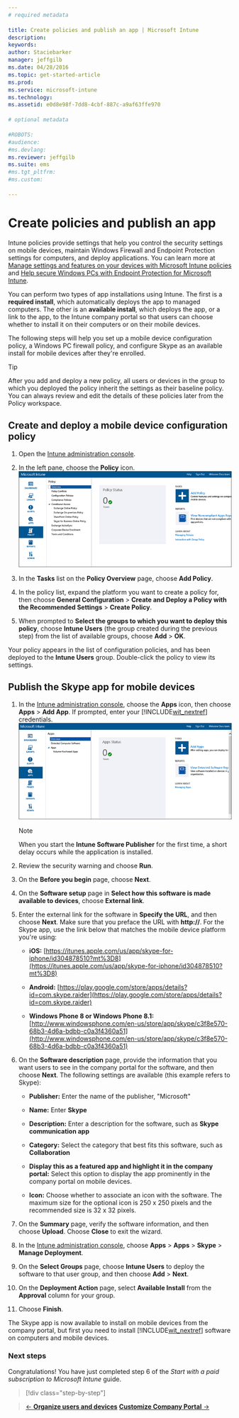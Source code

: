 ```yaml
---
# required metadata

title: Create policies and publish an app | Microsoft Intune
description:
keywords:
author: Staciebarker
manager: jeffgilb
ms.date: 04/28/2016
ms.topic: get-started-article
ms.prod:
ms.service: microsoft-intune
ms.technology:
ms.assetid: e0d8e98f-7dd8-4cbf-887c-a9af63ffe970

# optional metadata

#ROBOTS:
#audience:
#ms.devlang:
ms.reviewer: jeffgilb
ms.suite: ems
#ms.tgt_pltfrm:
#ms.custom:

---
```


# Create policies and publish an app
Intune policies provide settings that help you control the security settings on mobile devices, maintain Windows Firewall and Endpoint Protection settings for computers, and deploy applications. You can learn more at [Manage settings and features on your devices with Microsoft Intune policies](/Intune/deploy-use/manage-settings-and-features-on-your-devices-with-microsoft-intune-policies) and [Help secure Windows PCs with Endpoint Protection for Microsoft Intune](/Intune/deploy-use/help-secure-windows-pcs-with-endpoint-protection-for-microsoft-intune).

You can perform two types of app installations using Intune. The first is a **required install**, which automatically deploys the app to managed computers. The other is an **available install**, which deploys the app, or a link to the app, to the Intune company portal so that users can choose whether to install it on their computers or on their mobile devices.

<!-- this section really isn't necessary and confuses a lot of people because most mobile device apps aren't licensed this way (and our licensing/reporting features aren't super helpful). I think it's best to avoid this during a quick start guide.

Before using Intune to deploy apps, make sure that you have the appropriate licenses to publish, distribute, and use the app. The Licenses workspace lets you add and manage license agreement information for apps or software purchased through Microsoft Volume Licensing agreements, and for Microsoft or non-Microsoft software that was purchased by other means. You can then create license reports that display managed license usage information throughout your company to stay informed of license usage activity.
-->

The following steps will help you set up a mobile device configuration policy, a Windows PC firewall policy, and configure Skype as an available install for mobile devices after they're enrolled.

> [!TIP]
> After you add and deploy a new policy, all users or devices in the group to which you deployed the policy inherit the settings as their baseline policy. You can always review and edit the details of these policies later from the Policy workspace.


## Create and deploy a mobile device configuration policy

1.  Open the [Intune administration console](https://manage.microsoft.com/).

2.  In the left pane, choose the **Policy** icon.
![admin-console-policy-workspace](./media/policy.png "POLICY workspace of the Intune administration console")

3.  In the **Tasks** list on the **Policy Overview** page, choose **Add Policy**.

4.  In the policy list, expand the platform you want to create a policy for, then choose **General Configuration** > **Create and Deploy a Policy with the Recommended Settings** > **Create Policy**.

5.  When prompted to **Select the groups to which you want to deploy this policy**, choose **Intune Users** (the group created during the previous step) from the list of available groups, choose **Add** > **OK**.

Your policy appears in the list of configuration policies, and has been deployed to the **Intune Users** group. Double-click the policy to view its settings.

## Publish the Skype app for mobile devices

1.  In the [Intune administration console](https://manage.microsoft.com/), choose the **Apps** icon, then choose **Apps** > **Add App**. If prompted, enter your [!INCLUDE[wit_nextref](../includes/wit_nextref_md.md)] credentials.
![admin-console-apps-workspace](./media/apps.png "APPS workspace of the Intune administration console")

    > [!NOTE]
    > When you start the **Intune Software Publisher** for the first time, a short delay occurs while the application is installed.

2.  Review the security warning and choose **Run**.

3.  On the **Before you begin** page, choose **Next**.

4.  On the **Software setup** page in **Select how this software is made available to devices**, choose **External link**.

5.  Enter the external link for the software in **Specify the URL**, and then choose **Next**. Make sure that you preface the URL with **http://**. For the Skype app, use the link below that matches the mobile device platform you're using:

    -   **iOS:**   [https://itunes.apple.com/us/app/skype-for-iphone/id304878510?mt%3D8](https://itunes.apple.com/us/app/skype-for-iphone/id304878510?mt%3D8)

    -   **Android:**  [https://play.google.com/store/apps/details?id=com.skype.raider](https://play.google.com/store/apps/details?id=com.skype.raider)

    -   **Windows Phone 8 or Windows Phone 8.1:**  [http://www.windowsphone.com/en-us/store/app/skype/c3f8e570-68b3-4d6a-bdbb-c0a3f4360a51](http://www.windowsphone.com/en-us/store/app/skype/c3f8e570-68b3-4d6a-bdbb-c0a3f4360a51)

6.  On the **Software description** page, provide the information that you want users to see in the company portal for the software, and then choose **Next**. The following settings are available (this example refers to Skype):

    -   **Publisher:** Enter the name of the publisher, "Microsoft"

    -   **Name:** Enter **Skype**

    -   **Description:** Enter a description for the software, such as **Skype communication app**

    -   **Category:** Select the category that best fits this software, such as **Collaboration**

    -   **Display this as a featured app and highlight it in the company portal:** Select this option to display the app prominently in the company portal on mobile devices.

    -   **Icon:** Choose whether to associate an icon with the software. The maximum size for the optional icon is 250 x 250 pixels and the recommended size is 32 x 32 pixels.

7.  On the **Summary** page, verify the software information, and then choose **Upload**. Choose **Close** to exit the wizard.

8.  In the [Intune administration console](https://manage.microsoft.com/), choose **Apps** > **Apps** > **Skype** > **Manage Deployment**.

9. On the **Select Groups** page, choose **Intune Users** to deploy the software to that user group, and then choose **Add** > **Next**.

10. On the **Deployment Action** page, select **Available Install** from the **Approval** column for your group.

11. Choose **Finish**.

The Skype app is now available to install on mobile devices from the company portal, but first you need to install [!INCLUDE[wit_nextref](../includes/wit_nextref_md.md)] software on computers and mobile devices.


### Next steps
Congratulations! You have just completed step 6 of the *Start with a paid subscription to Microsoft Intune* guide.

>[!div class="step-by-step"]

>[&larr; **Organize users and devices**](.\start-with-a-paid-subscription-to-microsoft-intune-step-5.md)       [**Customize Company Portal** &rarr;](.\start-with-a-paid-subscription-to-microsoft-intune-step-7.md)  
